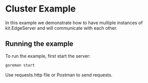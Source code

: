 # Cluster Example
In this example we demonstrate how to have multiple instances of kit.EdgeServer and will
communicate with each other.

## Running the example
To run the example, first start the server:
```bash
goreman start
```

Use requests.http file or Postman to send requests.
